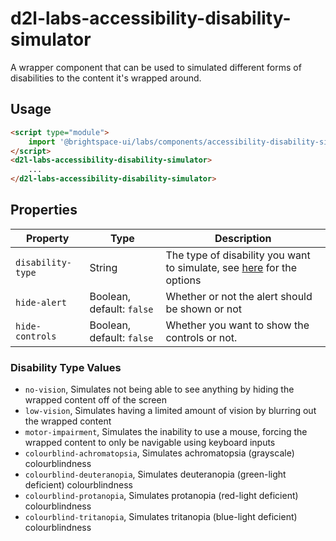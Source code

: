 # d2l-labs-accessibility-disability-simulator

A wrapper component that can be used to simulated different forms of disabilities to the content it's wrapped around.

## Usage

```html
<script type="module">
    import '@brightspace-ui/labs/components/accessibility-disability-simulator.js';
</script>
<d2l-labs-accessibility-disability-simulator>
	...
</d2l-labs-accessibility-disability-simulator>
```

## Properties

| Property | Type | Description |
|--|--|--|
| `disability-type` | String | The type of disability you want to simulate, see [here](#disability-type-values) for the options
| `hide-alert` | Boolean, default: `false` | Whether or not the alert should be shown or not
| `hide-controls` | Boolean, default: `false` | Whether you want to show the controls or not.


### Disability Type Values
- `no-vision`, Simulates not being able to see anything by hiding the wrapped content off of the screen
- `low-vision`, Simulates having a limited amount of vision by blurring out the wrapped content
- `motor-impairment`, Simulates the inability to use a mouse, forcing the wrapped content to only be navigable using keyboard inputs
- `colourblind-achromatopsia`, Simulates achromatopsia (grayscale) colourblindness
- `colourblind-deuteranopia`, Simulates deuteranopia (green-light deficient) colourblindness
- `colourblind-protanopia`, Simulates protanopia (red-light deficient) colourblindness
- `colourblind-tritanopia`, Simulates tritanopia (blue-light deficient) colourblindness
